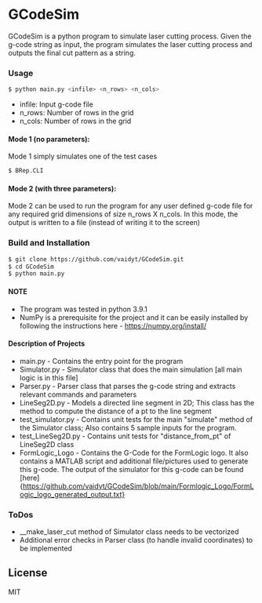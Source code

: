 # GCodeSim

GCodeSim is a python program to simulate laser cutting process. Given the g-code string as input, the program simulates the laser cutting process and outputs the final cut pattern as a string.

### Usage
```sh
$ python main.py <infile> <n_rows> <n_cols>
```
- infile: Input g-code file
- n_rows: Number of rows in the grid
- n_cols: Number of rows in the grid

#### Mode 1 (no parameters):

Mode 1 simply simulates one of the test cases

```sh
$ BRep.CLI
```

#### Mode 2 (with three parameters):

Mode 2 can be used to run the program for any user defined g-code file for any required grid dimensions of size n_rows X n_cols. In this mode, the output is written to a file (instead of writing it to the screen)

### Build and Installation
```sh
$ git clone https://github.com/vaidyt/GCodeSim.git
$ cd GCodeSim
$ python main.py
```

#### NOTE

- The program was tested in python 3.9.1
- NumPy is a prerequisite for the project and it can be easily installed by following the instructions here - https://numpy.org/install/ 


#### Description of Projects
- main.py - Contains the entry point for the program
- Simulator.py - Simulator class that does the main simulation [all main logic is in this file]
- Parser.py - Parser class that parses the g-code string and extracts relevant commands and parameters
- LineSeg2D.py - Models a directed line segment in 2D; This class has the method to compute the distance of a pt to the line segment
- test_simulator.py - Contains unit tests for the main "simulate" method of the Simulator class; Also contains 5 sample inputs for the program.
- test_LineSeg2D.py - Contains unit tests for "distance_from_pt" of LineSeg2D class
- FormLogic_Logo - Contains the G-Code for the FormLogic logo. It also contains a MATLAB script and additional file/pictures used to generate this g-code. The output of the simulator for this g-code can be found [here]{https://github.com/vaidyt/GCodeSim/blob/main/Formlogic_Logo/FormLogic_logo_generated_output.txt}

### ToDos
- __make_laser_cut method of Simulator class needs to be vectorized
- Additional error checks in Parser class (to handle invalid coordinates) to be implemented


License
----

MIT

